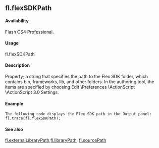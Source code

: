 ## fl.flexSDKPath

#### Availability

Flash CS4 Professional.

#### Usage

fl.flexSDKPath

#### Description

Property; a string that specifies the path to the Flex SDK folder, which contains bin, frameworks, lib, and other folders. In the authoring tool, the items are specified by choosing Edit \Preferences \ActionScript \ActionScript 3.0 Settings.

#### Example

```
The following code displays the Flex SDK path in the Output panel:
fl.trace(fl.flexSDKPath);

```
#### See also

[fl.externalLibraryPath](#_bookmark479),[fl.libraryPath](#_bookmark500), [fl.sourcePath](#_bookmark543)
